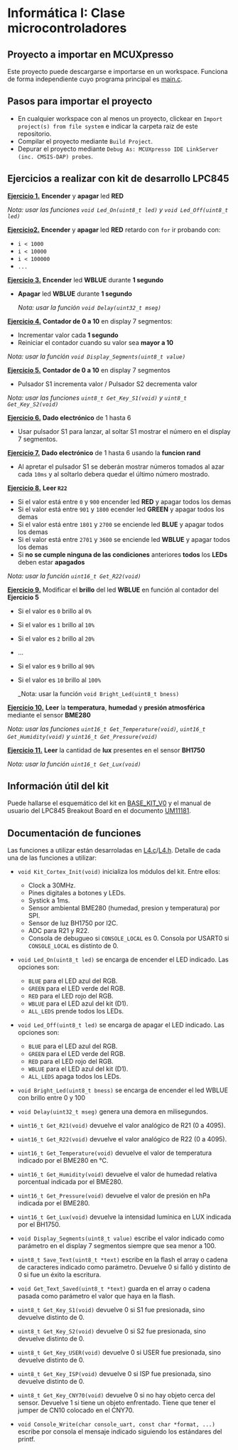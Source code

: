 # Informática I: Clase microcontroladores 


## Proyecto a importar en MCUXpresso

Este proyecto puede descargarse e importarse en un workspace. Funciona de forma independiente cuyo programa principal es [main.c](source/main.c).

## Pasos para importar el proyecto

- En cualquier workspace con al menos un proyecto, clickear en `Import project(s) from file system` e indicar la carpeta raiz de este repositorio.
- Compilar el proyecto mediante `Build Project`.
- Depurar el proyecto mediante `Debug As: MCUXpresso IDE LinkServer (inc. CMSIS-DAP) probes`.

## Ejercicios a realizar con kit de desarrollo LPC845
<ins>**Ejercicio 1.**</ins> **Encender** y **apagar** led **RED**
   
   _Nota: usar las funciones `void Led_On(uint8_t led)` y `void Led_Off(uint8_t led)`_

<ins>**Ejercicio2.**</ins> **Encender** y **apagar** led **RED** retardo con `for` ir probando con:
* `i < 1000`
* `i < 10000`
* `i < 100000`
* `...`

<ins>**Ejercicio 3.**</ins> **Encender** led **WBLUE** durante **1 segundo**
 - **Apagar** led **WBLUE** durante **1 segundo**

   _Nota: usar la función `void Delay(uint32_t mseg)`_

<ins>**Ejercicio 4.**</ins> **Contador de 0 a 10** en display 7 segmentos:
  - Incrementar valor cada **1 segundo**
  - Reiniciar el contador cuando su valor sea **mayor a 10**

  _Nota: usar la función `void Display_Segments(uint8_t value)`_

<ins>**Ejercicio 5.**</ins> **Contador de 0 a 10** en display 7 segmentos
  - Pulsador S1 incrementa valor / Pulsador S2 decrementa valor

  _Nota: usar las funciones `uint8_t Get_Key_S1(void)` y `uint8_t Get_Key_S2(void)`_

<ins>**Ejercicio 6.**</ins> **Dado electrónico** de 1 hasta 6
  - Usar pulsador S1 para lanzar, al soltar S1 mostrar el número en el display 7 segmentos.

<ins>**Ejercicio 7.**</ins> **Dado electrónico** de 1 hasta 6 usando la **funcion rand**
  - Al apretar el pulsador S1 se deberán mostrar números tomados al azar cada `10ms` y al soltarlo debera quedar el último número mostrado.

<ins>**Ejercicio 8.**</ins> **Leer `R22`**
  - Si el valor está entre `0` y `900` encender led **RED** y apagar todos los demas
  - Si el valor está entre `901` y `1800` ecender led **GREEN** y apagar todos los demas
  - Si el valor está entre `1801` y `2700` se enciende led **BLUE** y apagar todos los demas
  - Si el valor está entre `2701` y `3600` se enciende led **WBLUE** y apagar todos los demas
  - Si **no se cumple ninguna de las condiciones** anteriores **todos** los **LEDs** deben estar **apagados**
 
  _Nota: usar la función `uint16_t Get_R22(void)`_

<ins>**Ejercicio 9.**</ins> Modificar el **brillo** del led **WBLUE** en función al contador del **Ejercicio 5**
- Si el valor es `0` brillo al `0%`
- Si el valor es `1` brillo al `10%`
- Si el valor es `2` brillo al `20%`
- ...
- Si el valor es `9` brillo al `90%`
- Si el valor es `10` brillo al `100%`

  _Nota: usar la función `void Bright_Led(uint8_t bness)`

<ins>**Ejercicio 10.**</ins> **Leer** la **temperatura**, **humedad** y **presión atmosférica** mediante el sensor **BME280**

_Nota: usar las funciones `uint16_t Get_Temperature(void)`, `uint16_t Get_Humidity(void)` y `uint16_t Get_Pressure(void)`_

<ins>**Ejercicio 11.**</ins> **Leer** la cantidad de **lux** presentes en el sensor **BH1750**

_Nota: usar la función `uint16_t Get_Lux(void)`_

## Información útil del kit

Puede hallarse el esquemático del kit en [BASE_KIT_V0](docs/BASE_KIT_V0.pdf) y el manual de usuario del LPC845 Breakout Board en el documento [UM11181](docs/UM11181.pdf).

## Documentación de funciones

Las funciones a utilizar están desarroladas en [L4.c](source/L4.c)/[L4.h](source/L4.h). Detalle de cada una de las funciones a utilizar:

- `void Kit_Cortex_Init(void)` inicializa los módulos del kit. Entre ellos:

    - Clock a 30MHz.
    - Pines digitales a botones y LEDs.
    - Systick a 1ms.
    - Sensor ambiental BME280 (humedad, presion y temperatura) por SPI.
    - Sensor de luz BH1750 por I2C.
    - ADC para R21 y R22.
    - Consola de debugueo si `CONSOLE_LOCAL` es 0. Consola por USART0 si `CONSOLE_LOCAL` es distinto de 0.

- `void Led_On(uint8_t led)` se encarga de encender el LED indicado. Las opciones son:

    - `BLUE` para el LED azul del RGB.
    - `GREEN` para el LED verde del RGB.
    - `RED` para el LED rojo del RGB.
    - `WBLUE` para el LED azul del kit (D1).
    - `ALL_LEDS` prende todos los LEDs.

- `void Led_Off(uint8_t led)` se encarga de apagar el LED indicado. Las opciones son:

    - `BLUE` para el LED azul del RGB.
    - `GREEN` para el LED verde del RGB.
    - `RED` para el LED rojo del RGB.
    - `WBLUE` para el LED azul del kit (D1).
    - `ALL_LEDS` apaga todos los LEDs.

- `void Bright_Led(uint8_t bness)` se encarga de encender el led WBLUE con brillo entre 0 y 100

- `void Delay(uint32_t mseg)` genera una demora en milisegundos.

- `uint16_t Get_R21(void)` devuelve el valor analógico de R21 (0 a 4095).

- `uint16_t Get_R22(void)` devuelve el valor analógico de R22 (0 a 4095).

- `uint16_t Get_Temperature(void)` devuelve el valor de temperatura indicado por el BME280 en °C.

- `uint16_t Get_Humidity(void)` devuelve el valor de humedad relativa porcentual indicada por el BME280.

- `uint16_t Get_Pressure(void)` devuelve el valor de presión en hPa indicada por el BME280.

- `uint16_t Get_Lux(void)` devuelve la intensidad lumínica en LUX indicada por el BH1750.

- `void Display_Segments(uint8_t value)` escribe el valor indicado como parámetro en el display 7 segmentos siempre que sea menor a 100.

- `uint8_t Save_Text(uint8_t *text)` escribe en la flash el array o cadena de caracteres indicado como parámetro. Devuelve 0 si falló y distinto de 0 si fue un éxito la escritura.

- `void Get_Text_Saved(uint8_t *text)` guarda en el array o cadena pasada como parámetro el valor que haya en la flash.

- `uint8_t Get_Key_S1(void)` devuelve 0 si S1 fue presionada, sino devuelve distinto de 0.

- `uint8_t Get_Key_S2(void)` devuelve 0 si S2 fue presionada, sino devuelve distinto de 0.

- `uint8_t Get_Key_USER(void)` devuelve 0 si USER fue presionada, sino devuelve distinto de 0.

- `uint8_t Get_Key_ISP(void)` devuelve 0 si ISP fue presionada, sino devuelve distinto de 0.

- `uint8_t Get_Key_CNY70(void)` devuelve 0 si no hay objeto cerca del sensor. Devuelve 1 si tiene un objeto enfrentado. Tiene que tener el jumper de CN10 colocado en el CNY70.

- `void Console_Write(char console_uart, const char *format, ...)` escribe por consola el mensaje indicado siguiendo los estándares del printf.
